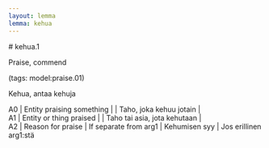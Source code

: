 ```yaml
---
layout: lemma
lemma: kehua
---
```


<div class="sense">
# <span class="sensename">kehua.1</span>

<span class="description">Praise, commend</span>

(tags: model:praise.01)

<span class="description">Kehua, antaa kehuja</span>

A0 | Entity praising something |   | Taho, joka kehuu jotain |  
A1 | Entity or thing praised |   | Taho tai asia, jota kehutaan |  
A2 | Reason for praise | If separate from arg1 | Kehumisen syy | Jos erillinen arg1:stä

</div>

